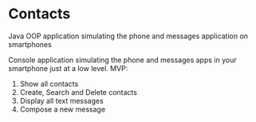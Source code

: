 # Contacts
Java OOP application simulating the phone and messages application on smartphones

Console application simulating the phone and messages apps in your smartphone just at a low level.
MVP:
1. Show all contacts
2. Create, Search and Delete contacts
3. Display all text messages
4. Compose a new message
